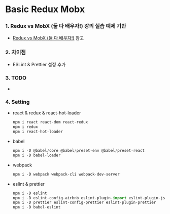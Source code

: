 # Basic Redux Mobx

### 1. Redux vs MobX (둘 다 배우자!) 강의 실습 예제 기반

* [Redux vs MobX (둘 다 배우자!)](https://www.inflearn.com/course/redux-mobx-%EC%83%81%ED%83%9C%EA%B4%80%EB%A6%AC-%EB%8F%84%EA%B5%AC# "Redux vs MobX (둘 다 배우자!)") 참고

### 2. 차이점

* ESLint & Prettier 설정 추가

### 3. TODO

*

### 4. Setting

* react & redux & react-hot-loader

    ``` javascript
    npm i react react-dom react-redux
    npm i redux
    npm i react-hot-loader
    ```

* babel
  
    ``` javascript
    npm i -D @babel/core @babel/preset-env @babel/preset-react
    npm i -D babel-loader
    ```

* webpack

    ``` javascript
    npm i -D webpack webpack-cli webpack-dev-server
    ```

* eslint & prettier
  
    ``` javascript
    npm i -D eslint
    npm i -D eslint-config-airbnb eslint-plugin-import eslint-plugin-jsx-a11y eslint-plugin-react eslint-plugin-react-hooks
    npm i -D prettier eslint-config-prettier eslint-plugin-prettier
    npm i -D babel-eslint
    ```
